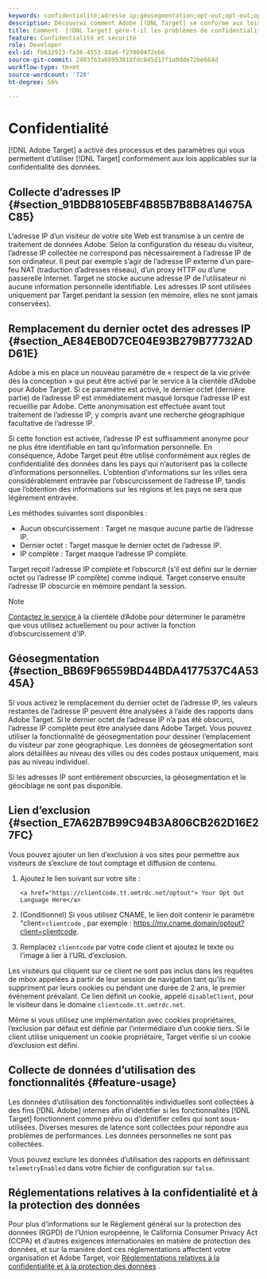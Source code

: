 ```yaml
---
keywords: confidentialité;adresse ip;géosegmentation;opt-out;opt-out;opt-out;confidentialité des données;réglementation gouvernementale;réglementations;gdpr;ccpa
description: Découvrez comment Adobe [!DNL Target] se conforme aux lois applicables sur la confidentialité des données, notamment la collecte et le traitement des adresses IP et les instructions d’exclusion.
title: Comment  [!DNL Target] gère-t-il les problèmes de confidentialité ?
feature: Confidentialité et sécurité
role: Developer
exl-id: fb632923-fa36-4553-88a6-f27860472eb6
source-git-commit: 2403f63a6b993818fdc845d17f1a0dde72be664d
workflow-type: tm+mt
source-wordcount: '728'
ht-degree: 56%

---
```


# Confidentialité

[!DNL Adobe Target] a activé des processus et des paramètres qui vous permettent d’utiliser  [!DNL Target] conformément aux lois applicables sur la confidentialité des données.

## Collecte d’adresses IP {#section_91BDB8105EBF4B85B7B8B8A14675AC85}

L’adresse IP d’un visiteur de votre site Web est transmise à un centre de traitement de données Adobe. Selon la configuration du réseau du visiteur, l’adresse IP collectée ne correspond pas nécessairement à l’adresse IP de son ordinateur. Il peut par exemple s’agir de l’adresse IP externe d’un pare-feu NAT (traduction d’adresses réseau), d’un proxy HTTP ou d’une passerelle Internet. Target ne stocke aucune adresse IP de l’utilisateur ni aucune information personnelle identifiable. Les adresses IP sont utilisées uniquement par Target pendant la session (en mémoire, elles ne sont jamais conservées).

## Remplacement du dernier octet des adresses IP {#section_AE84EB0D7CE04E93B279B77732ADD61E}

Adobe a mis en place un nouveau paramètre de « respect de la vie privée dès la conception » qui peut être activé par le service à la clientèle d’Adobe pour Adobe Target. Si ce paramètre est activé, le dernier octet (dernière partie) de l’adresse IP est immédiatement masqué lorsque l’adresse IP est recueillie par Adobe. Cette anonymisation est effectuée avant tout traitement de l’adresse IP, y compris avant une recherche géographique facultative de l’adresse IP.

Si cette fonction est activée, l’adresse IP est suffisamment anonyme pour ne plus être identifiable en tant qu’information personnelle. En conséquence, Adobe Target peut être utilisé conformément aux règles de confidentialité des données dans les pays qui n’autorisent pas la collecte d’informations personnelles. L’obtention d’informations sur les villes sera considérablement entravée par l’obscurcissement de l’adresse IP, tandis que l’obtention des informations sur les régions et les pays ne sera que légèrement entravée.

Les méthodes suivantes sont disponibles :

* Aucun obscurcissement : Target ne masque aucune partie de l’adresse IP.
* Dernier octet : Target masque le dernier octet de l’adresse IP.
* IP complète : Target masque l’adresse IP complète.

Target reçoit l’adresse IP complète et l’obscurcit (s’il est défini sur le dernier octet ou l’adresse IP complète) comme indiqué. Target conserve ensuite l’adresse IP obscurcie en mémoire pendant la session.

>[!NOTE]
>
>[Contactez le service ](/help/cmp-resources-and-contact-information.md#reference_ACA3391A00EF467B87930A450050077C) à la clientèle d’Adobe pour déterminer le paramètre que vous utilisez actuellement ou pour activer la fonction d’obscurcissement d’IP.

## Géosegmentation {#section_BB69F96559BD44BDA4177537C4A5345A}

Si vous activez le remplacement du dernier octet de l’adresse IP, les valeurs restantes de l’adresse IP peuvent être analysées à l’aide des rapports dans Adobe Target. Si le dernier octet de l’adresse IP n’a pas été obscurci, l’adresse IP complète peut être analysée dans Adobe Target. Vous pouvez utiliser la fonctionnalité de géosegmentation pour dessiner l’emplacement du visiteur par zone géographique. Les données de géosegmentation sont alors détaillées au niveau des villes ou des codes postaux uniquement, mais pas au niveau individuel.

Si les adresses IP sont entièrement obscurcies, la géosegmentation et le géociblage ne sont pas disponible.

## Lien d’exclusion {#section_E7A62B7B99C94B3A806CB262D16E27FC}

Vous pouvez ajouter un lien d’exclusion à vos sites pour permettre aux visiteurs de s’exclure de tout comptage et diffusion de contenu.

1. Ajoutez le lien suivant sur votre site :

   `<a href="https://clientcode.tt.omtrdc.net/optout"> Your Opt Out Language Here</a>`

1. (Conditionnel) Si vous utilisez CNAME, le lien doit contenir le paramètre &quot;client=`clientcode` , par exemple :
https://my.cname.domain/optout?client=clientcode.

1. Remplacez `clientcode` par votre code client et ajoutez le texte ou l’image à lier à l’URL d’exclusion.

Les visiteurs qui cliquent sur ce client ne sont pas inclus dans les requêtes de mbox appelées à partir de leur session de navigation tant qu’ils ne suppriment par leurs cookies ou pendant une durée de 2 ans, le premier événement prévalant. Ce lien définit un cookie, appelé `disableClient`, pour le visiteur dans le domaine `clientcode.tt.omtrdc.net`.

Même si vous utilisez une implémentation avec cookies propriétaires, l’exclusion par défaut est définie par l’intermédiaire d’un cookie tiers. Si le client utilise uniquement un cookie propriétaire, Target vérifie si un cookie d’exclusion est défini.

## Collecte de données d’utilisation des fonctionnalités {#feature-usage}

Les données d’utilisation des fonctionnalités individuelles sont collectées à des fins [!DNL Adobe] internes afin d’identifier si les fonctionnalités [!DNL Target] fonctionnent comme prévu ou d’identifier celles qui sont sous-utilisées. Diverses mesures de latence sont collectées pour répondre aux problèmes de performances. Les données personnelles ne sont pas collectées.

Vous pouvez exclure les données d’utilisation des rapports en définissant `telemetryEnabled` dans votre fichier de configuration sur `false`.

## Réglementations relatives à la confidentialité et à la protection des données

Pour plus d’informations sur le Règlement général sur la protection des données (RGPD) de l’Union européenne, le California Consumer Privacy Act (CCPA) et d’autres exigences internationales en matière de protection des données, et sur la manière dont ces réglementations affectent votre organisation et Adobe Target, voir [Réglementations relatives à la confidentialité et à la protection des données](/help/c-implementing-target/c-considerations-before-you-implement-target/c-privacy/cmp-privacy-and-general-data-protection-regulation.md) .
